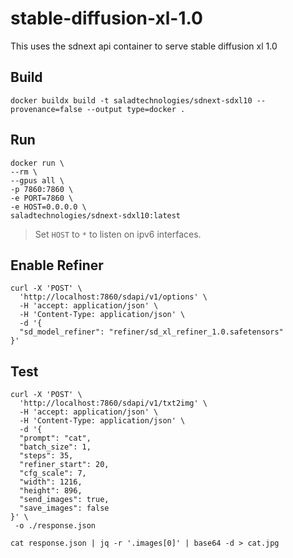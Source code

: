 # stable-diffusion-xl-1.0
This uses the sdnext api container to serve stable diffusion xl 1.0

## Build

```
docker buildx build -t saladtechnologies/sdnext-sdxl10 --provenance=false --output type=docker .
```

## Run

```shell
docker run \
--rm \
--gpus all \
-p 7860:7860 \
-e PORT=7860 \
-e HOST=0.0.0.0 \
saladtechnologies/sdnext-sdxl10:latest
```
> Set `HOST` to `*` to listen on ipv6 interfaces.

## Enable Refiner

```shell
curl -X 'POST' \
  'http://localhost:7860/sdapi/v1/options' \
  -H 'accept: application/json' \
  -H 'Content-Type: application/json' \
  -d '{
  "sd_model_refiner": "refiner/sd_xl_refiner_1.0.safetensors"
}'
```

## Test

```shell
curl -X 'POST' \
  'http://localhost:7860/sdapi/v1/txt2img' \
  -H 'accept: application/json' \
  -H 'Content-Type: application/json' \
  -d '{
  "prompt": "cat",
  "batch_size": 1,
  "steps": 35,
  "refiner_start": 20,
  "cfg_scale": 7,
  "width": 1216,
  "height": 896,
  "send_images": true,
  "save_images": false
}' \
 -o ./response.json
```

```shell
cat response.json | jq -r '.images[0]' | base64 -d > cat.jpg
```